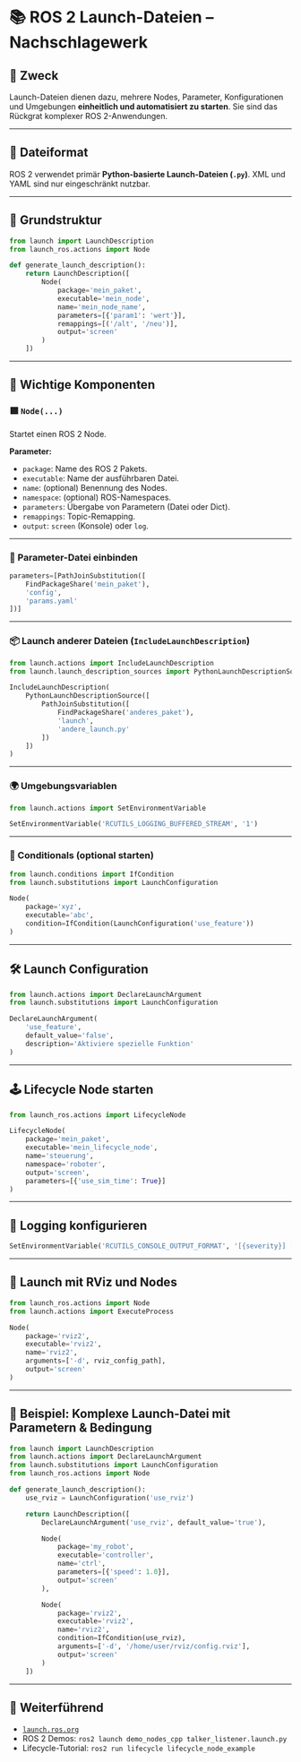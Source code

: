 
# 📚 ROS 2 Launch-Dateien – Nachschlagewerk

## 🧾 Zweck
Launch-Dateien dienen dazu, mehrere Nodes, Parameter, Konfigurationen und Umgebungen **einheitlich und automatisiert zu starten**. Sie sind das Rückgrat komplexer ROS 2-Anwendungen.

---

## 📂 Dateiformat
ROS 2 verwendet primär **Python-basierte Launch-Dateien (`.py`)**. XML und YAML sind nur eingeschränkt nutzbar.

---

## 🧱 Grundstruktur

```python
from launch import LaunchDescription
from launch_ros.actions import Node

def generate_launch_description():
    return LaunchDescription([
        Node(
            package='mein_paket',
            executable='mein_node',
            name='mein_node_name',
            parameters=[{'param1': 'wert'}],
            remappings=[('/alt', '/neu')],
            output='screen'
        )
    ])
```

---

## 🔧 Wichtige Komponenten

### 🟩 `Node(...)`
Startet einen ROS 2 Node.

**Parameter:**
- `package`: Name des ROS 2 Pakets.
- `executable`: Name der ausführbaren Datei.
- `name`: (optional) Benennung des Nodes.
- `namespace`: (optional) ROS-Namespaces.
- `parameters`: Übergabe von Parametern (Datei oder Dict).
- `remappings`: Topic-Remapping.
- `output`: `screen` (Konsole) oder `log`.

---

### 📄 Parameter-Datei einbinden

```python
parameters=[PathJoinSubstitution([
    FindPackageShare('mein_paket'),
    'config',
    'params.yaml'
])]
```

---

### 📦 Launch anderer Dateien (`IncludeLaunchDescription`)

```python
from launch.actions import IncludeLaunchDescription
from launch.launch_description_sources import PythonLaunchDescriptionSource

IncludeLaunchDescription(
    PythonLaunchDescriptionSource([
        PathJoinSubstitution([
            FindPackageShare('anderes_paket'),
            'launch',
            'andere_launch.py'
        ])
    ])
)
```

---

### 🌍 Umgebungsvariablen

```python
from launch.actions import SetEnvironmentVariable

SetEnvironmentVariable('RCUTILS_LOGGING_BUFFERED_STREAM', '1')
```

---

### 🧪 Conditionals (optional starten)

```python
from launch.conditions import IfCondition
from launch.substitutions import LaunchConfiguration

Node(
    package='xyz',
    executable='abc',
    condition=IfCondition(LaunchConfiguration('use_feature'))
)
```

---

## 🛠️ Launch Configuration

```python
from launch.actions import DeclareLaunchArgument
from launch.substitutions import LaunchConfiguration

DeclareLaunchArgument(
    'use_feature',
    default_value='false',
    description='Aktiviere spezielle Funktion'
)
```

---

## 🕹️ Lifecycle Node starten

```python
from launch_ros.actions import LifecycleNode

LifecycleNode(
    package='mein_paket',
    executable='mein_lifecycle_node',
    name='steuerung',
    namespace='roboter',
    output='screen',
    parameters=[{'use_sim_time': True}]
)
```

---

## 📣 Logging konfigurieren

```python
SetEnvironmentVariable('RCUTILS_CONSOLE_OUTPUT_FORMAT', '[{severity}] [{time}] {message}')
```

---

## 🔄 Launch mit RViz und Nodes

```python
from launch_ros.actions import Node
from launch.actions import ExecuteProcess

Node(
    package='rviz2',
    executable='rviz2',
    name='rviz2',
    arguments=['-d', rviz_config_path],
    output='screen'
)
```

---

## 📎 Beispiel: Komplexe Launch-Datei mit Parametern & Bedingung

```python
from launch import LaunchDescription
from launch.actions import DeclareLaunchArgument
from launch.substitutions import LaunchConfiguration
from launch_ros.actions import Node

def generate_launch_description():
    use_rviz = LaunchConfiguration('use_rviz')

    return LaunchDescription([
        DeclareLaunchArgument('use_rviz', default_value='true'),

        Node(
            package='my_robot',
            executable='controller',
            name='ctrl',
            parameters=[{'speed': 1.0}],
            output='screen'
        ),

        Node(
            package='rviz2',
            executable='rviz2',
            name='rviz2',
            condition=IfCondition(use_rviz),
            arguments=['-d', '/home/user/rviz/config.rviz'],
            output='screen'
        )
    ])
```

---

## 🧭 Weiterführend

- [`launch.ros.org`](https://docs.ros.org/en/rolling/How-To-Guides/Launch-system.html)
- ROS 2 Demos: `ros2 launch demo_nodes_cpp talker_listener.launch.py`
- Lifecycle-Tutorial: `ros2 run lifecycle lifecycle_node_example`
